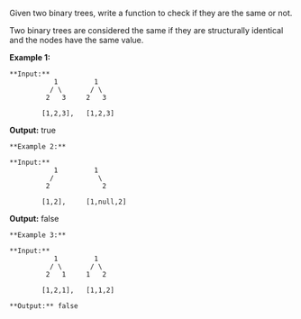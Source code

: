 Given two binary trees, write a function to check if they are the same or not.

Two binary trees are considered the same if they are structurally identical and the nodes have the same value.

**Example 1:**

    **Input:**     
               1         1
              / \       / \
             2   3     2   3
    
            [1,2,3],   [1,2,3]

**Output:** true


    **Example 2:**
    
    **Input:**     
               1         1
              /           \
             2             2
    
            [1,2],     [1,null,2]

**Output:** false


    **Example 3:**
    
    **Input:**     
               1         1
              / \       / \
             2   1     1   2
    
            [1,2,1],   [1,1,2]
    
    **Output:** false